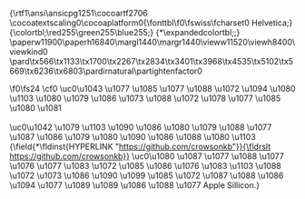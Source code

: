 {\rtf1\ansi\ansicpg1251\cocoartf2706
\cocoatextscaling0\cocoaplatform0{\fonttbl\f0\fswiss\fcharset0 Helvetica;}
{\colortbl;\red255\green255\blue255;}
{\*\expandedcolortbl;;}
\paperw11900\paperh16840\margl1440\margr1440\vieww11520\viewh8400\viewkind0
\pard\tx566\tx1133\tx1700\tx2267\tx2834\tx3401\tx3968\tx4535\tx5102\tx5669\tx6236\tx6803\pardirnatural\partightenfactor0

\f0\fs24 \cf0 \uc0\u1043 \u1077 \u1085 \u1077 \u1088 \u1072 \u1094 \u1080 \u1103  \u1080 \u1079 \u1086 \u1073 \u1088 \u1072 \u1078 \u1077 \u1085 \u1080 \u1081 \
\
\uc0\u1042 \u1079 \u1103 \u1090 \u1086  \u1080 \u1079  \u1088 \u1077 \u1087 \u1086 \u1079 \u1080 \u1090 \u1086 \u1088 \u1080 \u1103  {\field{\*\fldinst{HYPERLINK "https://github.com/crowsonkb"}}{\fldrslt https://github.com/crowsonkb}} \uc0\u1080  \u1087 \u1077 \u1088 \u1077 \u1076 \u1077 \u1083 \u1072 \u1085 \u1086  \u1076 \u1083 \u1103  \u1088 \u1072 \u1073 \u1086 \u1090 \u1099  \u1085 \u1072  \u1087 \u1088 \u1086 \u1094 \u1077 \u1089 \u1089 \u1086 \u1088 \u1077  Apple Sillicon.}